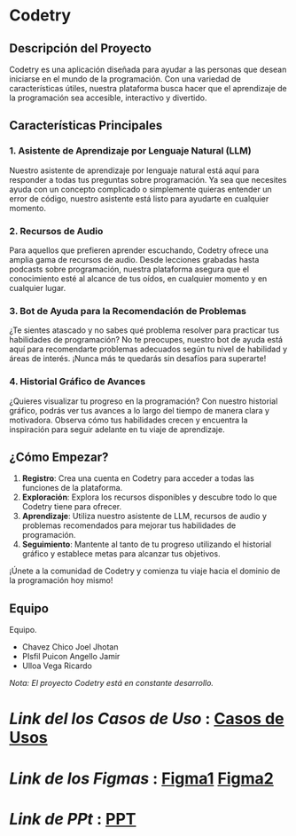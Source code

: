 # Codetry

## Descripción del Proyecto

Codetry es una aplicación diseñada para ayudar a las personas que desean iniciarse en el mundo de la programación. Con una variedad de características útiles, nuestra plataforma busca hacer que el aprendizaje de la programación sea accesible, interactivo y divertido.

## Características Principales

### 1. Asistente de Aprendizaje por Lenguaje Natural (LLM)

Nuestro asistente de aprendizaje por lenguaje natural está aquí para responder a todas tus preguntas sobre programación. Ya sea que necesites ayuda con un concepto complicado o simplemente quieras entender un error de código, nuestro asistente está listo para ayudarte en cualquier momento.

### 2. Recursos de Audio

Para aquellos que prefieren aprender escuchando, Codetry ofrece una amplia gama de recursos de audio. Desde lecciones grabadas hasta podcasts sobre programación, nuestra plataforma asegura que el conocimiento esté al alcance de tus oídos, en cualquier momento y en cualquier lugar.

### 3. Bot de Ayuda para la Recomendación de Problemas

¿Te sientes atascado y no sabes qué problema resolver para practicar tus habilidades de programación? No te preocupes, nuestro bot de ayuda está aquí para recomendarte problemas adecuados según tu nivel de habilidad y áreas de interés. ¡Nunca más te quedarás sin desafíos para superarte!

### 4. Historial Gráfico de Avances

¿Quieres visualizar tu progreso en la programación? Con nuestro historial gráfico, podrás ver tus avances a lo largo del tiempo de manera clara y motivadora. Observa cómo tus habilidades crecen y encuentra la inspiración para seguir adelante en tu viaje de aprendizaje.

## ¿Cómo Empezar?

1. **Registro**: Crea una cuenta en Codetry para acceder a todas las funciones de la plataforma.
2. **Exploración**: Explora los recursos disponibles y descubre todo lo que Codetry tiene para ofrecer.
3. **Aprendizaje**: Utiliza nuestro asistente de LLM, recursos de audio y problemas recomendados para mejorar tus habilidades de programación.
4. **Seguimiento**: Mantente al tanto de tu progreso utilizando el historial gráfico y establece metas para alcanzar tus objetivos.

¡Únete a la comunidad de Codetry y comienza tu viaje hacia el dominio de la programación hoy mismo!

## Equipo

Equipo.

- Chavez Chico Joel Jhotan
- PIsfil Puicon Angello Jamir
- Ulloa Vega Ricardo 


*Nota: El proyecto Codetry está en constante desarrollo.*
# *Link del los Casos de Uso* : [Casos de Usos](https://docs.google.com/document/d/1jY-54AmgjJwYDiCLFdVAKpA0wWbhDOhYNpgjPG8cd6s/edit)
# *Link de los Figmas* : [Figma1](https://www.figma.com/file/0upuoJhOJKoRfe3yM1Tm8A/Untitled?type=design&node-id=0-1&mode=design&t=FQmv03LRoPbyEeDL-0) [Figma2](https://www.figma.com/file/GyG74wnZICr4btS9xLVujo/Untitled?type=design&node-id=0-1&mode=design&t=0kGHSU7Mu4QKl1oh-0)
# *Link de PPt* : [PPT](https://docs.google.com/presentation/d/1GbGd0jrRWh9EobzGli4IJ0PHfJlKoyXlLjDcQSWCF6s/edit#slide=id.g2d121c5fb0c_0_10)
  
